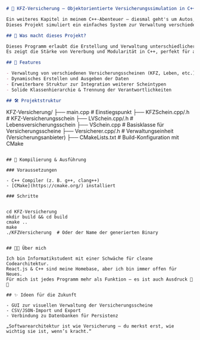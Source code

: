 ```markdown
# 🚗 KFZ-Versicherung – Objektorientierte Versicherungssimulation in C++

Ein weiteres Kapitel in meinem C++-Abenteuer – diesmal geht's um Autos, Versicherungen und alles dazwischen 🛠️  
Dieses Projekt simuliert ein einfaches System zur Verwaltung verschiedener Versicherungsscheine (KFZ, Lebensversicherung etc.), ganz im Sinne von sauberem OOP-Design und gutem Codeflow.

## 🚀 Was macht dieses Projekt?

Dieses Programm erlaubt die Erstellung und Verwaltung unterschiedlicher Versicherungsscheine.  
Es zeigt die Stärke von Vererbung und Modularität in C++, perfekt für alle, die Softwarearchitektur auch in kleinen Projekten ernst nehmen.

## 🧠 Features

- Verwaltung von verschiedenen Versicherungsscheinen (KFZ, Leben, etc.)  
- Dynamisches Erstellen und Ausgeben der Daten  
- Erweiterbare Struktur zur Integration weiterer Scheintypen  
- Solide Klassenhierarchie & Trennung der Verantwortlichkeiten

## 🛠️ Projektstruktur

```
KFZ-Versicherung/
├── main.cpp              # Einstiegspunkt
├── KFZSchein.cpp/.h      # KFZ-Versicherungsschein
├── LVSchein.cpp/.h       # Lebensversicherungsschein
├── VSchein.cpp           # Basisklasse für Versicherungsscheine
├── Versicherer.cpp/.h    # Verwaltungseinheit (Versicherungsanbieter)
├── CMakeLists.txt        # Build-Konfiguration mit CMake
```

## 🧪 Kompilierung & Ausführung

### Voraussetzungen

- C++ Compiler (z. B. g++, clang++)  
- [CMake](https://cmake.org/) installiert

### Schritte


cd KFZ-Versicherung
mkdir build && cd build
cmake ..
make
./KFZVersicherung  # Oder der Name der generierten Binary


## 👨‍🎓 Über mich

Ich bin Informatikstudent mit einer Schwäche für cleane Codearchitektur.  
React.js & C++ sind meine Homebase, aber ich bin immer offen für Neues.  
Für mich ist jedes Programm mehr als Funktion – es ist auch Ausdruck 🧠✨

## ✨ Ideen für die Zukunft

- GUI zur visuellen Verwaltung der Versicherungsscheine  
- CSV/JSON-Import und Export  
- Verbindung zu Datenbanken für Persistenz

„Softwarearchitektur ist wie Versicherung – du merkst erst, wie wichtig sie ist, wenn’s kracht.“

